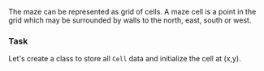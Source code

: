 The maze can be represented as grid of cells. A maze cell is a point in the grid which may be surrounded by walls to
the north, east, south or west. 

### Task 

Let's create a class to store all `Cell` data and initialize the cell at (x,y). 
